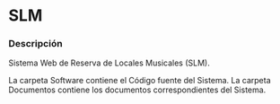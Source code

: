 # SLM

### Descripción

Sistema Web de Reserva de Locales Musicales (SLM).

La carpeta Software contiene el Código fuente del Sistema.
La carpeta Documentos contiene los documentos correspondientes del Sistema.
